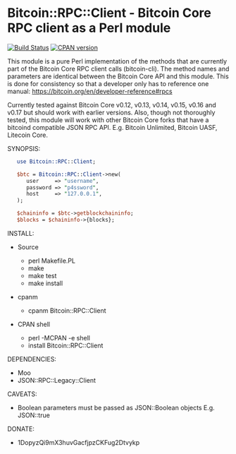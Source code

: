 # Bitcoin::RPC::Client - Bitcoin Core RPC client as a Perl module

[![Build Status](https://travis-ci.org/whindsx/Bitcoin-RPC-Client.svg?branch=master)](https://travis-ci.org/whindsx/Bitcoin-RPC-Client)
[![CPAN version](https://badge.fury.io/pl/Bitcoin-RPC-Client.svg)](http://badge.fury.io/pl/Bitcoin-RPC-Client)

This module is a pure Perl implementation of the methods that are currently
part of the Bitcoin Core RPC client calls (bitcoin-cli). The method names and
parameters are identical between the Bitcoin Core API and this module. This is
done for consistency so that a developer only has to reference one manual:
https://bitcoin.org/en/developer-reference#rpcs

Currently tested against Bitcoin Core v0.12, v0.13, v0.14, v0.15, v0.16 and
v0.17 but should work with earlier versions. Also, though not thoroughly tested,
this module will work with other Bitcoin Core forks that have a bitcoind
compatible JSON RPC API. E.g. Bitcoin Unlimited, Bitcoin UASF, Litecoin Core.

SYNOPSIS:
```perl
   use Bitcoin::RPC::Client;

   $btc = Bitcoin::RPC::Client->new(
      user     => "username",
      password => "p4ssword",
      host     => "127.0.0.1",
   );

   $chaininfo = $btc->getblockchaininfo;
   $blocks = $chaininfo->{blocks};
```

INSTALL:
   - Source
      - perl Makefile.PL
      - make
      - make test
      - make install

   - cpanm
      - cpanm Bitcoin::RPC::Client

   - CPAN shell
      - perl -MCPAN -e shell
      - install Bitcoin::RPC::Client

DEPENDENCIES:
   - Moo
   - JSON::RPC::Legacy::Client

CAVEATS:
   - Boolean parameters must be passed as JSON::Boolean objects E.g. JSON::true

DONATE:
   - 1DopyzQi9mX3huvGacfjpzCKFug2Dtvykp
